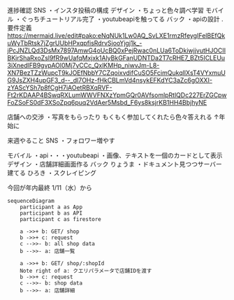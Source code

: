 進捗確認
SNS
・インスタ投稿の構成
デザイン
・ちょっと色々調べ学習
モバイル
・ぐっちチュートリアル完了
・youtubeapiを触ってる
バック
・apiの設計
.要件定義
https://mermaid.live/edit#pako:eNqNUk1Lw0AQ_SvLXE1rmzRfeygIFelBEfQkuWyTbRtsk7jZgrUUbHPxqpfisRdrvSjooYjgj1k_-jPcJNZLQd3DsMx7897AmwG4oUcBQ0xPejRwac0nLUa6ToDkiwjjvutHJOCIIBKjrShaRxoZsl9fR9wUafqMxjxk1AlyBkGFanUDNTDa2T7cRHE7_BZt5ICLEUu3iXnedlFB9gvpAOl0Mj7yCCc_QxlKMHp_niwvJm-L8-XN7BezTZzWupcT9kJOEfNbbY7CZqoixvdifCuSO5FcimQukqlIXsT4VYxmuUG9JsZXH4upGF3_d--_dl7OHz-fHkCBLmVd4nsykEFKdYC3aZc6gOXXI-zYAScYSh7p8fCgH7iAOetRBXqRVF-Ft2rKDAAP4BSwqRXLumWWVFNXzYpmGQr0AVfsomlpRtlQDc227ErZGCpwFoZSoFS0dF3XSoZpq6puq2VdAer5Msbd_F6ys8ksjrKB1HH4BbjhyNE

店舗への交渉
・写真をもらったり
もくもく参加してくれたら色々答えれる
↑年始に

来週やること
SNS
・フォロワー増やす

モバイル
・api・・・youtubeapi
・画像、テキストを一個のカードとして表示
デザイン
・店舗詳細画面作る
バック
りょうま
・ドキュメント見つつサーバー建てる
ひろき
・スクレイピング

今回が年内最終
1/11（水）から


```mermaid
sequenceDiagram
    participant a as App
    participant b as API
    participant c as firestore

    a ->>+ b: GET/ shop
    b ->>+ c: request
    c -->>- b: all shop data
    b -->>- a: 店舗一覧

    a ->>+ b: GET/ shop/:shopId
    Note right of a: クエリパラメータで店舗IDを渡す
    b ->>+ c: request
    c -->>- b: shop data
    b -->>- a: 店舗詳細
```
